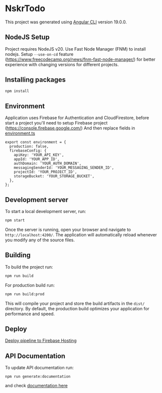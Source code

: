 # NskrTodo

This project was generated using [Angular CLI](https://github.com/angular/angular-cli) version 19.0.0.

## NodeJS Setup
Project requires NodeJS v20.
Use Fast Node Manager (FNM) to install nodejs. 
Setup ``--use-on-cd`` feature (https://www.freecodecamp.org/news/fnm-fast-node-manager/) for better experience with changing versions for different projects.

## Installing packages

```bash
npm install
```

## Environment
Application uses Firebase for Authentication and CloudFirestore, before start a project you'll need to setup Firebase project (https://console.firebase.google.com/)
And then replace fields in [environment.ts](src/environments/environment.ts)

```
export const environment = {
  production: false,
  firebaseConfig: {
    apiKey: 'YOUR_API_KEY',
    appId: 'YOUR_APP_ID',
    authDomain: 'YOUR_AUTH_DOMAIN', 
    messagingSenderId: 'YOUR_MESSAGING_SENDER_ID',
    projectId: 'YOUR_PROJECT_ID',
    storageBucket: 'YOUR_STORAGE_BUCKET',
  },
};
```

## Development server

To start a local development server, run:

```bash
npm start
```

Once the server is running, open your browser and navigate to `http://localhost:4200/`. The application will automatically reload whenever you modify any of the source files.

## Building

To build the project run:

```bash
npm run build
```

For production build run:
```bash
npm run build:prod
```

This will compile your project and store the build artifacts in the `dist/` directory. By default, the production build optimizes your application for performance and speed.

## Deploy
[Deploy pipeline to Firebase Hosting](.github/workflows/firebase-deploy.yml)

## API Documentation
To update API documentation run:

```
npm run generate:documentation
```
and check [documentation here](documentation)
